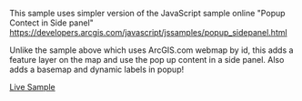 This sample uses simpler version of the JavaScript sample online "Popup Contect in Side panel"
https://developers.arcgis.com/javascript/jssamples/popup_sidepanel.html

Unlike the sample above which uses ArcGIS.com webmap by id, this adds a feature layer on the map and use the pop up content in a side panel.
Also adds a basemap and dynamic labels in popup!

[Live Sample](http://esri.github.io/developer-support/web-js/3.x/popup-in-sidepanel-with-feature-layer/Popup_Sidepanel_withFS_Sol.html)
